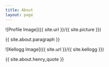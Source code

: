 ```yaml
---
title: About
layout: page
---
```

![Profile Image]({{ site.url }}/{{ site.picture }})

<p>{{ site.about.paragraph }}</p>

![Kellogg Image]({{ site.url }}/{{ site.kellogg }})

<p>{{ site.about.henry_quote }}</p>